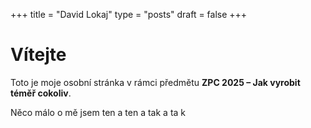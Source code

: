 +++
title = "David Lokaj"
type = "posts"
draft = false
+++

# Vítejte 
Toto je moje osobní stránka v rámci předmětu **ZPC 2025 – Jak vyrobit téměř cokoliv**.  

Něco málo o mě jsem ten a ten a tak a ta k
